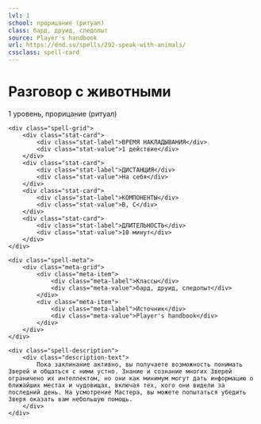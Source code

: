 ```yaml
---
lvl: 1
school: прорицание (ритуал)
class: бард, друид, следопыт
source: Player's handbook
url: https://dnd.su/spells/292-speak-with-animals/
cssclass: spell-card
---
```


<div class="spell-container">
    <div class="spell-header">
        <h1 class="spell-name">Разговор с животными</h1>
        <div class="spell-level">1 уровень, прорицание (ритуал)</div>
    </div>
    
    <div class="spell-grid">
        <div class="stat-card">
            <div class="stat-label">ВРЕМЯ НАКЛАДЫВАНИЯ</div>
            <div class="stat-value">1 действие</div>
        </div>
        <div class="stat-card">
            <div class="stat-label">ДИСТАНЦИЯ</div>
            <div class="stat-value">На себя</div>
        </div>
        <div class="stat-card">
            <div class="stat-label">КОМПОНЕНТЫ</div>
            <div class="stat-value">В, С</div>
        </div>
        <div class="stat-card">
            <div class="stat-label">ДЛИТЕЛЬНОСТЬ</div>
            <div class="stat-value">10 минут</div>
        </div>
    </div>
    
    <div class="spell-meta">
        <div class="meta-grid">
            <div class="meta-item">
                <div class="meta-label">Классы</div>
                <div class="meta-value">бард, друид, следопыт</div>
            </div>
            <div class="meta-item">
                <div class="meta-label">Источник</div>
                <div class="meta-value">Player's handbook</div>
            </div>
        </div>
    </div>
    
    <div class="spell-description">
        <div class="description-text">
            Пока заклинание активно, вы получаете возможность понимать Зверей и общаться с ними устно. Знание и сознание многих Зверей ограничено их интеллектом, но они как минимум могут дать информацию о ближайших местах и чудовищах, включая тех, кого они видели за последний день. На усмотрение Мастера, вы можете попытаться убедить Зверя оказать вам небольшую помощь.
        </div>
    </div>
</div>